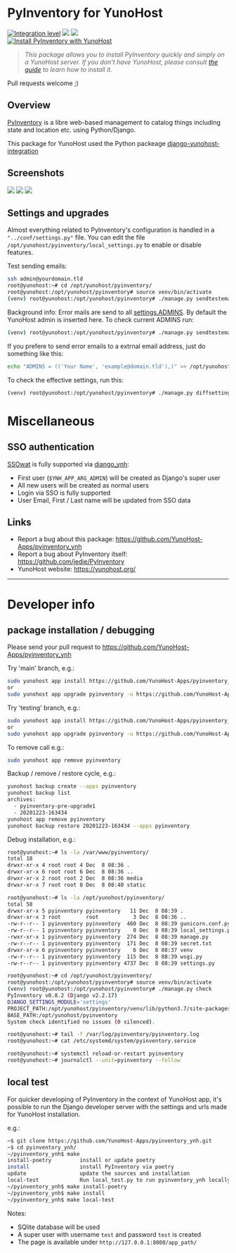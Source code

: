 # PyInventory for YunoHost

[![Integration level](https://dash.yunohost.org/integration/pyinventory.svg)](https://dash.yunohost.org/appci/app/pyinventory) ![](https://ci-apps.yunohost.org/ci/badges/pyinventory.status.svg) ![](https://ci-apps.yunohost.org/ci/badges/pyinventory.maintain.svg)  
[![Install PyInventory with YunoHost](https://install-app.yunohost.org/install-with-yunohost.svg)](https://install-app.yunohost.org/?app=pyinventory)

> *This package allows you to install PyInventory quickly and simply on a YunoHost server.
If you don't have YunoHost, please consult [the guide](https://yunohost.org/#/install) to learn how to install it.*

Pull requests welcome ;)

## Overview

[PyInventory](https://github.com/jedie/PyInventory) is a libre web-based management to catalog things including state and location etc. using Python/Django.

This package for YunoHost used the Python packeage [django-yunohost-integration](https://github.com/jedie/django_yunohost_integration)

## Screenshots

![](https://raw.githubusercontent.com/jedie/jedie.github.io/master/screenshots/PyInventory/PyInventory%20v0.2.0%20screenshot%201.png)
![](https://raw.githubusercontent.com/jedie/jedie.github.io/master/screenshots/PyInventory/PyInventory%20v0.1.0%20screenshot%202.png)
![](https://raw.githubusercontent.com/jedie/jedie.github.io/master/screenshots/PyInventory/PyInventory%20v0.1.0%20screenshot%203.png)


## Settings and upgrades

Almost everything related to PyInventory's configuration is handled in a `"../conf/settings.py"` file.
You can edit the file `/opt/yunohost/pyinventory/local_settings.py` to enable or disable features.

Test sending emails:

```bash
ssh admin@yourdomain.tld
root@yunohost:~# cd /opt/yunohost/pyinventory/
root@yunohost:/opt/yunohost/pyinventory# source venv/bin/activate
(venv) root@yunohost:/opt/yunohost/pyinventory# ./manage.py sendtestemail --admins
```

Background info: Error mails are send to all [settings.ADMINS](https://docs.djangoproject.com/en/2.2/ref/settings/#std:setting-ADMINS). By default the YunoHost admin is inserted here.
To check current ADMINS run:

```bash
(venv) root@yunohost:/opt/yunohost/pyinventory# ./manage.py sendtestemail --admins
```

If you prefere to send error emails to a extrnal email address, just do something like this:

```bash
echo "ADMINS = (('Your Name', 'example@domain.tld'),)" >> /opt/yunohost/pyinventory/local_settings.py
```

To check the effective settings, run this:
```bash
(venv) root@yunohost:/opt/yunohost/pyinventory# ./manage.py diffsettings
```


# Miscellaneous


## SSO authentication

[SSOwat](https://github.com/YunoHost/SSOwat) is fully supported via [django_ynh](https://github.com/YunoHost-Apps/django_ynh):

* First user (`$YNH_APP_ARG_ADMIN`) will be created as Django's super user
* All new users will be created as normal users
* Login via SSO is fully supported
* User Email, First / Last name will be updated from SSO data


## Links

 * Report a bug about this package: https://github.com/YunoHost-Apps/pyinventory_ynh
 * Report a bug about PyInventory itself: https://github.com/jedie/PyInventory
 * YunoHost website: https://yunohost.org/

---

# Developer info

## package installation / debugging

Please send your pull request to https://github.com/YunoHost-Apps/pyinventory_ynh

Try 'main' branch, e.g.:
```bash
sudo yunohost app install https://github.com/YunoHost-Apps/pyinventory_ynh/tree/master --debug
or
sudo yunohost app upgrade pyinventory -u https://github.com/YunoHost-Apps/pyinventory_ynh/tree/master --debug
```

Try 'testing' branch, e.g.:
```bash
sudo yunohost app install https://github.com/YunoHost-Apps/pyinventory_ynh/tree/testing --debug
or
sudo yunohost app upgrade pyinventory -u https://github.com/YunoHost-Apps/pyinventory_ynh/tree/testing --debug
```

To remove call e.g.:
```bash
sudo yunohost app remove pyinventory
```

Backup / remove / restore cycle, e.g.:
```bash
yunohost backup create --apps pyinventory
yunohost backup list
archives:
  - pyinventory-pre-upgrade1
  - 20201223-163434
yunohost app remove pyinventory
yunohost backup restore 20201223-163434 --apps pyinventory
```

Debug installation, e.g.:
```bash
root@yunohost:~# ls -la /var/www/pyinventory/
total 18
drwxr-xr-x 4 root root 4 Dec  8 08:36 .
drwxr-xr-x 6 root root 6 Dec  8 08:36 ..
drwxr-xr-x 2 root root 2 Dec  8 08:36 media
drwxr-xr-x 7 root root 8 Dec  8 08:40 static

root@yunohost:~# ls -la /opt/yunohost/pyinventory/
total 58
drwxr-xr-x 5 pyinventory pyinventory   11 Dec  8 08:39 .
drwxr-xr-x 3 root        root           3 Dec  8 08:36 ..
-rw-r--r-- 1 pyinventory pyinventory  460 Dec  8 08:39 gunicorn.conf.py
-rw-r--r-- 1 pyinventory pyinventory    0 Dec  8 08:39 local_settings.py
-rwxr-xr-x 1 pyinventory pyinventory  274 Dec  8 08:39 manage.py
-rw-r--r-- 1 pyinventory pyinventory  171 Dec  8 08:39 secret.txt
drwxr-xr-x 6 pyinventory pyinventory    6 Dec  8 08:37 venv
-rw-r--r-- 1 pyinventory pyinventory  115 Dec  8 08:39 wsgi.py
-rw-r--r-- 1 pyinventory pyinventory 4737 Dec  8 08:39 settings.py

root@yunohost:~# cd /opt/yunohost/pyinventory/
root@yunohost:/opt/yunohost/pyinventory# source venv/bin/activate
(venv) root@yunohost:/opt/yunohost/pyinventory# ./manage.py check
PyInventory v0.8.2 (Django v2.2.17)
DJANGO_SETTINGS_MODULE='settings'
PROJECT_PATH:/opt/yunohost/pyinventory/venv/lib/python3.7/site-packages
BASE_PATH:/opt/yunohost/pyinventory
System check identified no issues (0 silenced).

root@yunohost:~# tail -f /var/log/pyinventory/pyinventory.log
root@yunohost:~# cat /etc/systemd/system/pyinventory.service

root@yunohost:~# systemctl reload-or-restart pyinventory
root@yunohost:~# journalctl --unit=pyinventory --follow
```

## local test

For quicker developing of PyInventory in the context of YunoHost app,
it's possible to run the Django developer server with the settings
and urls made for YunoHost installation.

e.g.:
```bash
~$ git clone https://github.com/YunoHost-Apps/pyinventory_ynh.git
~$ cd pyinventory_ynh/
~/pyinventory_ynh$ make
install-poetry         install or update poetry
install                install PyInventory via poetry
update                 update the sources and installation
local-test             Run local_test.py to run pyinventory_ynh locally
~/pyinventory_ynh$ make install-poetry
~/pyinventory_ynh$ make install
~/pyinventory_ynh$ make local-test
```

Notes:

* SQlite database will be used
* A super user with username `test` and password `test` is created
* The page is available under `http://127.0.0.1:8000/app_path/`
